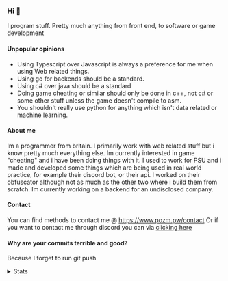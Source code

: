 ### Hi 👋

I program stuff. 
Pretty much anything from front end, to software or game development


#### Unpopular opinions
- Using Typescript over Javascript is always a preference for me when using Web related things.
- Using go for backends should be a standard.
- Using c# over java should be a standard
- Doing game cheating or similar should only be done in c++, not c# or some other stuff unless the game doesn't compile to asm.
- You shouldn't really use python for anything which isn't data related or machine learning.

#### About me
Im a programmer from britain. I primarily work with web related stuff but i know pretty much everything else. Im currently interested in game "cheating" and i have been doing things with it. I used to work for PSU and i made and developed some things which are being used in real world practice, for example their discord bot, or their api. I worked on their obfuscator although not as much as the other two where i build them from scratch. Im currently working on a backend for an undisclosed company. 
<!---

I plan to do freelance programming soon as I have experience with many languages and fun to program. I was the former CTO at PSU; while I was at PSU, I worked on real-world applications, such as their Obfuscator, bot, and API.

I focus mainly on web development, although I am able to accomplish tasks that require a different skill-set (software development)

I've worked previously on a multitude of projects which can be found in here, in my github.

I am able to work in a time sensitive, stressful environment as-well as communicate to other project members effectively.

// look bad

-->

#### Contact
You can find methods to contact me @ https://www.pozm.pw/contact
Or if you want to contact me through discord you can via [clicking here](https://discordapp.com/users/288062966803333120/)

#### Why are your commits terrible and good?
Because I forget to run git push



<!---


## Technologies that I know
### Programming languages
Javascript, Typescript, Lua, C#, C++, Python, Go, PHP
### Mark up languages 
CSS, Sass, HTML, MarkDown, Less
### Database softwares
Mysql, Postgres, MariaDB, Microsoft Access
### Operating systems
Windows 7-10, Ubuntu 18-20, Arch Linux
### Web frameworks
React, React Native, NextJS, Bootstrap, VueJS, NuxtJS

-->

<details>
   <summary>Stats</summary>

  [![Stats](https://github-readme-stats.vercel.app/api?show_icons=true&username=pozm&count_private=true&bg_color=414257&text_color=C9D1D9&title_color=D779BC&icon_color=B268A0&border_color=222222&border_radius=10&custom_title=Pozm's%20Statistics&include_all_commits=true)](https://www.youtube.com/watch?v=dQw4w9WgXcQ)
  
  [![Top Langs](https://github-readme-stats.vercel.app/api/top-langs?username=pozm&layout=compact&bg_color=414257&text_color=C9D1D9&title_color=D779BC&icon_color=B268A0&border_color=4B4959&border_radius=10&hide=css&custom_title=Pozm's%20Most%20Used%20Languages)](https://www.youtube.com/watch?v=dQw4w9WgXcQ)
  <sup><sub>I think I accidentally uploaded node modules...</sub></sup>
</details>
